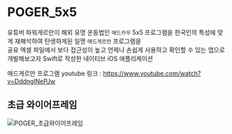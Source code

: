 # POGER_5x5
유튜버 파워게르만이 해외 유명 운동법인 `매드카우` 5x5 프로그램을 한국인의 특성에 맞게 재해석하여 탄생하게된 일명 `매드게르만` 프로그램을  
공유 엑셀 파일에서 보다 접근성이 높고 언제나 손쉽게 사용하고 확인할 수 있는 앱으로 개발해보고자 Swift로 작성한 네이티브 iOS 애플리케이션

매드게르만 프로그램 youtube 링크 : https://www.youtube.com/watch?v=DddnglNePJw

## 초급 와이어프레임
![POGER_초급와이어프레임](https://user-images.githubusercontent.com/54608828/217127853-27b26967-dbc0-4d58-9902-ded35e0a02c0.jpg)

